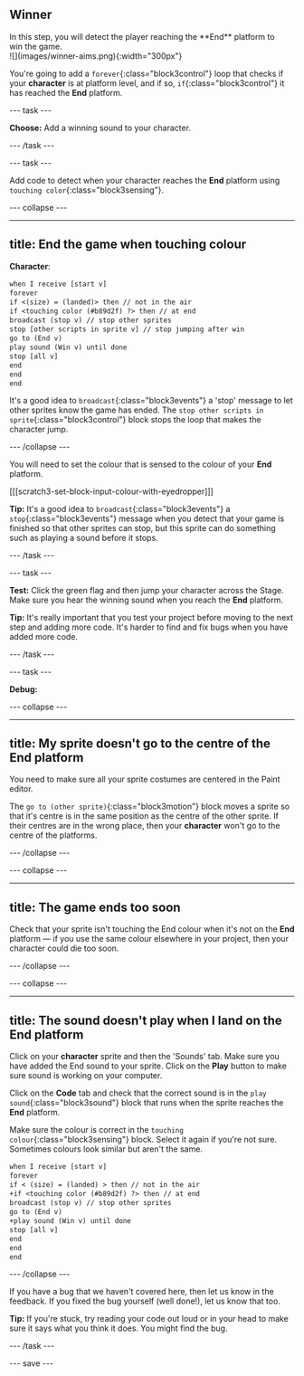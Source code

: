 ## Winner

<div style="display: flex; flex-wrap: wrap">
<div style="flex-basis: 200px; flex-grow: 1; margin-right: 15px;">
In this step, you will detect the player reaching the **End** platform to win the game. 
</div>
<div>
![](images/winner-aims.png){:width="300px"}
</div>
</div>

You're going to add a `forever`{:class="block3control"} loop that checks if your **character** is at platform level, and if so, `if`{:class="block3control"} it has reached the **End** platform.

--- task ---

**Choose:** Add a winning sound to your character.

--- /task ---

--- task ---

Add code to detect when your character reaches the **End** platform using `touching color`{:class="block3sensing"}.

--- collapse ---

---
title: End the game when touching colour
---

**Character**:

```blocks3
when I receive [start v]
forever
if <(size) = (landed)> then // not in the air
if <touching color (#b89d2f) ?> then // at end
broadcast (stop v) // stop other sprites
stop [other scripts in sprite v] // stop jumping after win
go to (End v)
play sound (Win v) until done
stop [all v]
end
end
end
```

It's a good idea to `broadcast`{:class="block3events"} a 'stop' message to let other sprites know the game has ended. The `stop other scripts in sprite`{:class="block3control"} block stops the loop that makes the character jump.

--- /collapse ---

You will need to set the colour that is sensed to the colour of your **End** platform.

[[[scratch3-set-block-input-colour-with-eyedropper]]]

**Tip:** It's a good idea to `broadcast`{:class="block3events"} a `stop`{:class="block3events"} message when you detect that your game is finished so that other sprites can stop, but this sprite can do something such as playing a sound before it stops.

--- /task ---

--- task ---

**Test:** Click the green flag and then jump your character across the Stage. Make sure you hear the winning sound when you reach the **End** platform.

**Tip:** It's really important that you test your project before moving to the next step and adding more code. It's harder to find and fix bugs when you have added more code.

--- /task ---


--- task ---

**Debug:**

--- collapse ---

---
title: My sprite doesn't go to the centre of the End platform
---

You need to make sure all your sprite costumes are centered in the Paint editor.

The `go to (other sprite)`{:class="block3motion"} block moves a sprite so that it's centre is in the same position as the centre of the other sprite. If their centres are in the wrong place, then your **character** won't go to the centre of the platforms.

--- /collapse ---

--- collapse ---

---
title: The game ends too soon
---

Check that your sprite isn't touching the End colour when it's not on the **End** platform — if you use the same colour elsewhere in your project, then your character could die too soon.

--- /collapse ---

--- collapse ---

---
title: The sound doesn't play when I land on the End platform
---

Click on your **character** sprite and then the 'Sounds' tab. Make sure you have added the End sound to your sprite. Click on the **Play** button to make sure sound is working on your computer.

Click on the **Code** tab and check that the correct sound is in the `play sound`{:class="block3sound"} block that runs when the sprite reaches the **End** platform.

Make sure the colour is correct in the `touching colour`{:class="block3sensing"} block. Select it again if you're not sure. Sometimes colours look similar but aren't the same.

```blocks3
when I receive [start v]
forever
if < (size) = (landed) > then // not in the air
+if <touching color (#b89d2f) ?> then // at end
broadcast (stop v) // stop other sprites
go to (End v)
+play sound (Win v) until done
stop [all v]
end
end
end
```

--- /collapse ---

If you have a bug that we haven't covered here, then let us know in the feedback. If you fixed the bug yourself (well done!), let us know that too.

**Tip:** If you're stuck, try reading your code out loud or in your head to make sure it says what you think it does. You might find the bug.

--- /task ---

--- save ---
